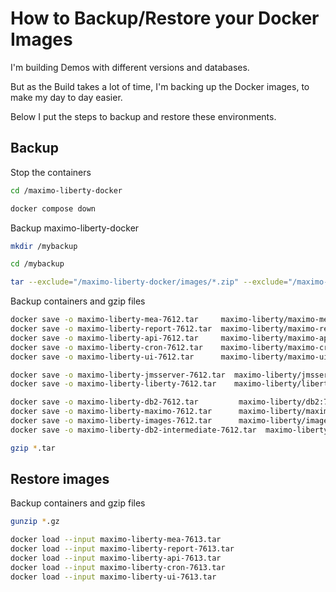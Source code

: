 # How to Backup/Restore your Docker Images

I'm building Demos with different versions and databases.

But as the Build takes a lot of time, I'm backing up the Docker images, to make my day to day easier.

Below I put the steps to backup and restore these environments.

## Backup

Stop the containers

```bash
cd /maximo-liberty-docker

docker compose down

```

Backup maximo-liberty-docker

```bash
mkdir /mybackup

cd /mybackup

tar --exclude="/maximo-liberty-docker/images/*.zip" --exclude="/maximo-liberty-docker/images/*.gz" --exclude="/maximo-liberty-docker/images/*.jar" -czvf maximo-liberty-docker.tgz /maximo-liberty-docker 
```

Backup containers and gzip files

```bash
docker save -o maximo-liberty-mea-7612.tar     maximo-liberty/maximo-mea:7.6.1.3
docker save -o maximo-liberty-report-7612.tar  maximo-liberty/maximo-report:7.6.1.3
docker save -o maximo-liberty-api-7612.tar     maximo-liberty/maximo-api:7.6.1.3
docker save -o maximo-liberty-cron-7612.tar    maximo-liberty/maximo-cron:7.6.1.3
docker save -o maximo-liberty-ui-7612.tar      maximo-liberty/maximo-ui:7.6.1.3

docker save -o maximo-liberty-jmsserver-7612.tar  maximo-liberty/jmsserver:22.0.0.9-kernel-java8-ibmjava
docker save -o maximo-liberty-liberty-7612.tar 	  maximo-liberty/liberty:22.0.0.9-kernel-java8-ibmjava

docker save -o maximo-liberty-db2-7612.tar 	       maximo-liberty/db2:7.6.1.3
docker save -o maximo-liberty-maximo-7612.tar 	   maximo-liberty/maximo:7.6.1.3
docker save -o maximo-liberty-images-7612.tar      maximo-liberty/images:7.6.1.3
docker save -o maximo-liberty-db2-intermediate-7612.tar  maximo-liberty/db2-intermediate     7.6.1.3

gzip *.tar
```

## Restore images


Backup containers and gzip files

```bash
gunzip *.gz

docker load --input maximo-liberty-mea-7613.tar
docker load --input maximo-liberty-report-7613.tar
docker load --input maximo-liberty-api-7613.tar
docker load --input maximo-liberty-cron-7613.tar
docker load --input maximo-liberty-ui-7613.tar
```
